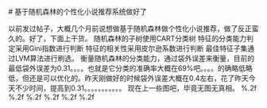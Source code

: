 ​# 基于随机森林的个性化小说推荐系统做好了

以前发过帖子，大概几个月前说想做基于随机森林做个性化小说推荐，做了反正蛮久的。好了，下面上干货。
随机森林的子树使用CART分类树
特征的分类能力判定采用Gini指数进行判断
特征的相关性采用皮尔逊系数进行判断
最佳特征子集通过LVM算法进行刷选。
衡量随机森林的分类能力，通过袋外误差来衡量，目前的最低袋外误差为0.31。。。。也就是它分类的准确率大概在69%吧。。。。的确略低略低，但还是可以优化的。昨天刚做好的时候袋外误差大概在0.4左右，花了昨天今天不少时间，提高到0.31。。。。。。。。。。。
现在上一些图吧，毕竟无图无真相。
%.2f %.2f %.2f %.2f %.2f %.2f